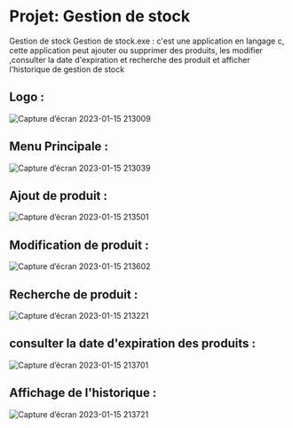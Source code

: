 # Projet: Gestion de stock
Gestion de stock
Gestion de stock.exe : c'est une application en langage c, cette application peut ajouter ou supprimer des produits, les modifier ,consulter la date d'expiration et recherche des produit et afficher l'historique de gestion de stock 

## Logo :
![Capture d’écran 2023-01-15 213009](https://user-images.githubusercontent.com/109146433/212566806-b4c8816d-9206-483b-9c5a-83694b2ea8f4.png)
## Menu Principale : 
![Capture d’écran 2023-01-15 213039](https://user-images.githubusercontent.com/109146433/212566810-02b290d0-9388-4d3b-833d-9c6ac5817ca7.png)
## Ajout de produit :
![Capture d’écran 2023-01-15 213501](https://user-images.githubusercontent.com/109146433/212566816-1fe4cbd0-53e0-4833-b1de-0043e9b63e6d.png)
## Modification de produit :
![Capture d’écran 2023-01-15 213602](https://user-images.githubusercontent.com/109146433/212566819-b6105acf-5ef3-4d01-bb52-d49bb3aa8e53.png)
## Recherche de produit : 
![Capture d’écran 2023-01-15 213221](https://user-images.githubusercontent.com/109146433/212566837-b1304211-372c-4ccf-a9ed-c821f7a0a010.png)
## consulter la date d'expiration des produits :
![Capture d’écran 2023-01-15 213701](https://user-images.githubusercontent.com/109146433/212566846-7395d40e-6dba-48b9-9612-4409e0b280fd.png)
## Affichage de l'historique :
![Capture d’écran 2023-01-15 213721](https://user-images.githubusercontent.com/109146433/212566848-f900ba28-bf24-4e9f-b8ba-a1e06bcae3e2.png)
